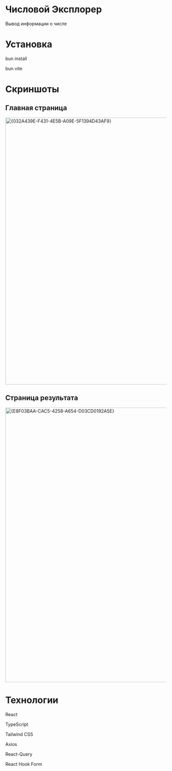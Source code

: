 # Числовой Эксплорер

Вывод информации о числе

# Установка
bun install 

bun vite

# Скриншоты
## Главная страница
<img width="913" height="833" alt="{032A439E-F431-4E5B-A09E-5F1394D43AF9}" src="https://github.com/user-attachments/assets/3f049296-a301-43c2-81e7-c062530c546a" />

## Страница результата
<img width="1275" height="857" alt="{E8F03BAA-CAC5-4258-A654-D03CD0192A5E}" src="https://github.com/user-attachments/assets/b538443a-6280-4592-b9d8-372d0de31835" />

# Технологии
React

TypeScript

Tailwind CSS

Axios

React-Query

React Hook Form
